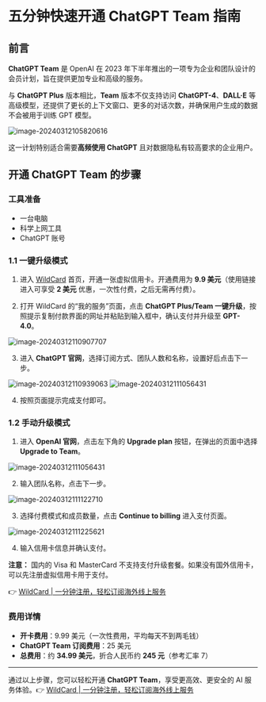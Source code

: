 # 五分钟快速开通 ChatGPT Team 指南

## 前言

**ChatGPT Team** 是 OpenAI 在 2023 年下半年推出的一项专为企业和团队设计的会员计划，旨在提供更加专业和高级的服务。

与 **ChatGPT Plus** 版本相比，**Team** 版本不仅支持访问 **ChatGPT-4**、**DALL·E** 等高级模型，还提供了更长的上下文窗口、更多的对话次数，并确保用户生成的数据不会被用于训练 GPT 模型。

![image-20240312105820616](https://bbtdd.com/img/7330625098.webp)

这一计划特别适合需要**高频使用 ChatGPT** 且对数据隐私有较高要求的企业用户。

## 开通 ChatGPT Team 的步骤

### 工具准备
- 一台电脑
- 科学上网工具
- ChatGPT 账号

### 1.1 一键升级模式

1. 进入 [WildCard](https://bbtdd.com/WildCard) 首页，开通一张虚拟信用卡。开通费用为 **9.9 美元**（使用链接进入可享受 **2 美元** 优惠，一次性付费，之后无需再付费）。
   
2. 打开 WildCard 的“我的服务”页面，点击 **ChatGPT Plus/Team 一键升级**，按照提示复制付款界面的网址并粘贴到输入框中，确认支付并升级至 **GPT-4.0**。


![image-20240312110907707](https://bbtdd.com/img/92618727.webp)

3. 进入 **ChatGPT 官网**，选择订阅方式、团队人数和名称，设置好后点击下一步。

![image-20240312110939063](https://bbtdd.com/img/41031162698539.webp)
![image-20240312111056431](https://bbtdd.com/img/63700101676.webp)

4. 按照页面提示完成支付即可。

### 1.2 手动升级模式

1. 进入 **OpenAI 官网**，点击左下角的 **Upgrade plan** 按钮，在弹出的页面中选择 **Upgrade to Team**。

![image-20240312111056431](https://bbtdd.com/img/838181345857183.webp)

2. 输入团队名称，点击下一步。

![image-20240312111122710](https://bbtdd.com/img/5307900155050.webp)

3. 选择付费模式和成员数量，点击 **Continue to billing** 进入支付页面。

![image-20240312111225621](https://bbtdd.com/img/6064374333945.webp)

4. 输入信用卡信息并确认支付。

**注意：** 国内的 Visa 和 MasterCard 不支持支付升级套餐。如果没有国外信用卡，可以先注册虚拟信用卡用于支付。

👉 [WildCard | 一分钟注册，轻松订阅海外线上服务](https://bbtdd.com/WildCard)

### 费用详情
- **开卡费用**：9.99 美元（一次性费用，平均每天不到两毛钱）
- **ChatGPT Team 订阅费用**：25 美元
- **总费用**：约 **34.99 美元**，折合人民币约 **245 元**（参考汇率 7）

---

通过以上步骤，您可以轻松开通 **ChatGPT Team**，享受更高效、更安全的 AI 服务体验。👉 [WildCard | 一分钟注册，轻松订阅海外线上服务](https://bbtdd.com/WildCard)